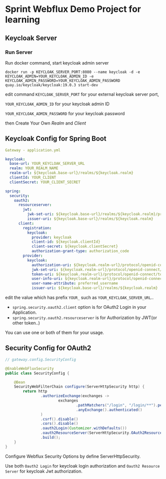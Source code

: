 # Sprint Webflux Demo Project for learning

## Keycloak Server

### Run Server

Run docker command, start keycloak admin server
```shell
docker run -p KEYCLOAK_SERVER_PORT:8080 --name keycloak -d -e KEYCLOAK_ADMIN=YOUR_KEYCLOAK_ADMIN_ID -e KEYCLOAK_ADMIN_PASSWORD=YOUR_KEYCLOAK_ADMIN_PASSWORD quay.io/keycloak/keycloak:19.0.3 start-dev
```
edit command `KEYCLOAK_SERVER_PORT` for your external keycloak server port,

`YOUR_KEYCLOAK_ADMIN_ID` for your keycloak admin ID

`YOUR_KEYCLOAK_ADMIN_PASSWORD` for your keycloak password

then Create Your Own _Realm_ and _Client_

## Keycloak Config for Spring Boot

```yaml
Gateway - application.yml

keycloak:
  base-url: YOUR_KEYCLOAK_SERVER_URL
  realm: YOUR_REALM_NAME
  realm-url: ${keycloak.base-url}/realms/${keycloak.realm}
  clientId: YOUR_CLIENT
  clientSecret: YOUR_CLIENT_SECRET

spring:
  security:
    oauth2:
      resourceserver:
        jwt:
          jwk-set-uri: ${keycloak.base-url}/realms/${keycloak.realm}/protocol/openid-connect/certs
          issuer-uri: ${keycloak.base-url}/realms/${keycloak.realm}
      client:
        registration:
          keycloak:
            provider: keycloak
            client-id: ${keycloak.clientId}
            client-secret: ${keycloak.clientSecret}
            authorization-grant-type: authorization_code
        provider:
          keycloak:
            authorization-uri: ${keycloak.realm-url}/protocol/openid-connect/auth
            jwk-set-uri: ${keycloak.realm-url}/protocol/openid-connect/certs
            token-uri: ${keycloak.realm-url}/protocol/openid-connect/token
            user-info-uri: ${keycloak.realm-url}/protocol/openid-connect/userinfo
            user-name-attribute: preferred_username
            issuer-uri: ${keycloak.base-url}/realms/${keycloak.realm}
```
edit the value which has prefix `YOUR_` such as `YOUR_KEYCLOAK_SERVER_URL`..
- `spring.security.oauth2.client` option is for OAuth2 Login in your Application.
- `spring.security.oauth2.resourceserver` is for Authorization by JWT(or other token..)

You can use one or both of them for your usage.

## Security Config for OAuth2
```java
// gateway.config.SecurityConfig

@EnableWebFluxSecurity
public class SecurityConfig {

    @Bean
    SecurityWebFilterChain configure(ServerHttpSecurity http) {
        return http
                .authorizeExchange(exchanges ->
                        exchanges
                                .pathMatchers("/login", "/login/**").permitAll()
                                .anyExchange().authenticated()
                )
                .csrf().disable()
                .cors().disable()
                .oauth2Login(Customizer.withDefaults())
                .oauth2ResourceServer(ServerHttpSecurity.OAuth2ResourceServerSpec::jwt)
                .build();
    }
}
```

Configure Webflux Security Options by define ServerHttpSecurity.

Use both `Oauth2 Login` for keycloak login authorization
and `Oauth2 Resource Server` for keycloak Jwt authorization.